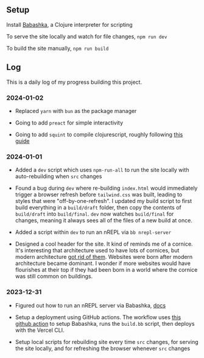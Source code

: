 ## Setup

Install [Babashka](https://github.com/babashka/babashka#installation), a Clojure interpreter for scripting

To serve the site locally and watch for file changes, `npm run dev`

To build the site manually, `npm run build`

## Log

This is a daily log of my progress building this project.

### 2024-01-02

- Replaced `yarn` with `bun` as the package manager

- Going to add `preact` for simple interactivity

- Going to add `squint` to compile clojurescript, roughly following [this guide](https://blog.michielborkent.nl/squint-cloudflare-bun.html)

### 2024-01-01

- Added a `dev` script which uses `npm-run-all` to run the site locally with auto-rebuilding when `src` changes

- Found a bug during `dev` where re-building `index.html` would immediately trigger a browser refresh before `tailwind.css` was built, leading to styles that were "off-by-one-refresh". I updated my build script to first build everything in a `build/draft` folder, then copy the contents of `build/draft` into `build/final`. `dev` now watches `build/final` for changes, meaning it always sees all of the files of a new build at once.

- Added a script within `dev` to run an nREPL via `bb nrepl-server`

- Designed a cool header for the site. It kind of reminds me of a cornice. It's interesting that architecture used to have lots of cornices, but modern architecture [got rid of them](https://drawingmatter.org/the-cornice-the-edge-of-architecture/). Websites were born after modern architecture became dominant. I wonder if more websites would have flourishes at their top if they had been born in a world where the cornice was still common on buildings. 

 ### 2023-12-31

- Figured out how to run an nREPL server via Babashka, [docs](https://book.babashka.org/#_nrepl)

- Setup a deployment using GitHub actions. The workflow uses [this github action](https://github.com/turtlequeue/setup-babashka) to setup Babashka, runs the `build.bb` script, then deploys with the Vercel CLI.

- Setup local scripts for rebuilding site every time `src` changes, for serving the site locally, and for refreshing the browser whenever `src` changes
